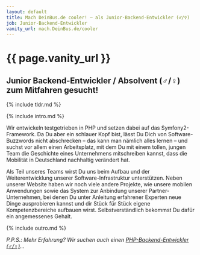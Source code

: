```yaml
---
layout: default
title: Mach DeinBus.de cooler! – als Junior-Backend-Entwickler (♂/♀)
job: Junior-Backend-Entwickler
vanity_url: mach.DeinBus.de/cooler
---
```


# {{ page.vanity_url }}

## Junior Backend-Entwickler / Absolvent (♂/♀) zum Mitfahren gesucht!

{% include tldr.md %}

{% include intro.md %}

Wir entwickeln testgetrieben in PHP und setzen dabei auf das Symfony2-Framework. Da Du aber ein schlauer Kopf bist, lässt Du Dich von Software-Buzzwords nicht abschrecken – das kann man nämlich alles lernen – und suchst vor allem einen Arbeitsplatz, mit dem Du mit einem tollen, jungen Team die Geschichte eines Unternehmens mitschreiben kannst, dass die Mobilität in Deutschland nachhaltig verändert hat.

Als Teil unseres Teams wirst Du uns beim Aufbau und der Weiterentwicklung unserer Software-Infrastruktur unterstützen. Neben unserer Website haben wir noch viele andere Projekte, wie unsere mobilen Anwendungen sowie das System zur Anbindung unserer Partner-Unternehmen, bei denen Du unter Anleitung erfahrener Experten neue Dinge ausprobieren kannst und dir Stück für Stück eigene Kompetenzbereiche aufbauen wirst. Selbstverständlich bekommst Du dafür ein angemessenes Gehalt.

{% include outro.md %}

_P.P.S.: Mehr Erfahrung? Wir suchen auch einen [PHP-Backend-Entwickler (♂/♀)](/besser)…_
